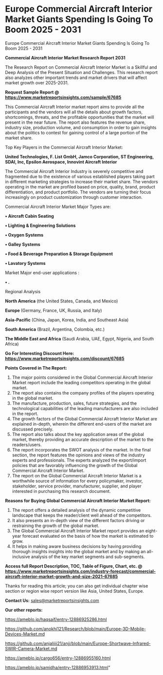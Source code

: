 # Europe Commercial Aircraft Interior Market Giants Spending Is Going To Boom 2025 - 2031
Europe Commercial Aircraft Interior Market Giants Spending Is Going To Boom 2025 - 2031

<strong>Commercial Aircraft Interior Market Research Report 2031</strong>

The Research Report on Commercial Aircraft Interior Market is a Skillful and Deep Analysis of the Present Situation and Challenges. This research report also analyzes other important trends and market drivers that will affect market growth over 2025-2031.

<strong>Request Sample Report @ <a href=https://www.marketreportsinsights.com/sample/67685>https://www.marketreportsinsights.com/sample/67685</a></strong>

This Commercial Aircraft Interior market report aims to provide all the participants and the vendors will all the details about growth factors, shortcomings, threats, and the profitable opportunities that the market will present in the near future. The report also features the revenue share, industry size, production volume, and consumption in order to gain insights about the politics to contest for gaining control of a large portion of the market share.

Top Key Players in the Commercial Aircraft Interior Market:

<strong>United Technologies, F. List GmbH, Jamco Corporation, ST Engineering, SDAI, Inc, Epsilon Aerospace, Innovint Aircraft Interior</strong>

The Commercial Aircraft Interior Industry is severely competitive and fragmented due to the existence of various established players taking part in different marketing strategies to increase their market share. The vendors operating in the market are profiled based on price, quality, brand, product differentiation, and product portfolio. The vendors are turning their focus increasingly on product customization through customer interaction.

Commercial Aircraft Interior Market Major Types are:

<strong>• Aircraft Cabin Seating

• Lighting & Engineering Solutions

• Oxygen Systems

• Galley Systems

• Food & Beverage Preparation & Storage Equipment

• Lavatory Systems</strong>

Market Major end-user applications :

<strong>• .</strong>

Regional Analysis

</u><strong><b>North America</b></strong> (the United States, Canada, and Mexico)

<strong><b>Europe </b></strong>(Germany, France, UK, Russia, and Italy)

<strong><b>Asia-Pacific</b></strong> (China, Japan, Korea, India, and Southeast Asia)

<strong><b>South America</b></strong> (Brazil, Argentina, Colombia, etc.)

<strong><b>The Middle East and Africa</b></strong> (Saudi Arabia, UAE, Egypt, Nigeria, and South Africa)

<strong>Go For Interesting Discount Here: <a href=https://www.marketreportsinsights.com/discount/67685>https://www.marketreportsinsights.com/discount/67685</a></strong>

<strong>Points Covered in The Report:</strong>
<ol>
  <li>The major points considered in the Global Commercial Aircraft Interior Market report include the leading competitors operating in the global market.</li>
  <li>The report also contains the company profiles of the players operating in the global market.</li>
  <li>The manufacture, production, sales, future strategies, and the technological capabilities of the leading manufacturers are also included in the report.</li>
  <li>The growth factors of the Global Commercial Aircraft Interior Market are explained in-depth, wherein the different end-users of the market are discussed precisely.</li>
  <li>The report also talks about the key application areas of the global market, thereby providing an accurate description of the market to the readers/users.</li>
  <li>The report incorporates the SWOT analysis of the market. In the final section, the report features the opinions and views of the industry experts and professionals. The experts analyzed the export/import policies that are favorably influencing the growth of the Global Commercial Aircraft Interior Market.</li>
  <li>The report on the Global Commercial Aircraft Interior Market is a worthwhile source of information for every policymaker, investor, stakeholder, service provider, manufacturer, supplier, and player interested in purchasing this research document.</li>
</ol>
<strong>Reasons for Buying Global Commercial Aircraft Interior Market Report:</strong>

<ol>
  <li>The report offers a detailed analysis of the dynamic competitive landscape that keeps the reader/client well ahead of the competitors.</li>
  <li>It also presents an in-depth view of the different factors driving or restraining the growth of the global market.</li>
  <li>The Global Commercial Aircraft Interior Market report provides an eight-year forecast evaluated on the basis of how the market is estimated to grow.</li>
  <li>It helps in making aware business decisions by having providing thorough insights insights into the global market and by making an all-inclusive analysis of the key market segments and sub-segments.</li>
</ol>
<strong>Access full Report Description, TOC, Table of Figure, Chart, etc. @ <a href=https://www.marketreportsinsights.com/industry-forecast/commercial-aircraft-interior-market-growth-and-size-2021-67685>https://www.marketreportsinsights.com/industry-forecast/commercial-aircraft-interior-market-growth-and-size-2021-67685</a></strong>


Thanks for reading this article; you can also get individual chapter wise section or region wise report version like Asia, United States, Europe.

<strong>Contact Us:</strong>
sales@marketreportsinsights.com

<strong>Our other reports:</strong>

<a href=https://ameblo.jp/haqsaif/entry-12886925286.html>https://ameblo.jp/haqsaif/entry-12886925286.html</a>

<a href=https://github.com/anokhi121/Research/blob/main/Europe-3D-Mobile-Devices-Market.md>https://github.com/anokhi121/Research/blob/main/Europe-3D-Mobile-Devices-Market.md</a>

<a href=https://github.com/anjaliiii21/anjj/blob/main/Europe-Shortwave-Infrared-SWIR-Camera-Market.md>https://github.com/anjaliiii21/anjj/blob/main/Europe-Shortwave-Infrared-SWIR-Camera-Market.md</a>

<a href=https://ameblo.jp/cargo656/entry-12886955160.html>https://ameblo.jp/cargo656/entry-12886955160.html</a>

<a href=https://ameblo.jp/samidha/entry-12886953913.html>https://ameblo.jp/samidha/entry-12886953913.html</a>"
